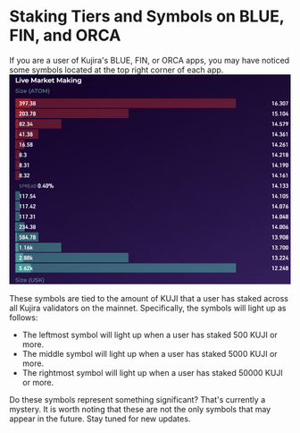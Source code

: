 # Staking Tiers and Symbols on BLUE, FIN, and ORCA

If you are a user of Kujira's BLUE, FIN, or ORCA apps, you may have noticed some symbols located at the top right corner of each app. <img src="../../.gitbook/assets/image (10) (1).png" alt="" data-size="line">&#x20;

These symbols are tied to the amount of KUJI that a user has staked across all Kujira validators on the mainnet. Specifically, the symbols will light up as follows:

* The leftmost symbol will light up when a user has staked 500 KUJI or more.
* The middle symbol will light up when a user has staked 5000 KUJI or more.
* The rightmost symbol will light up when a user has staked 50000 KUJI or more.

Do these symbols represent something significant? That's currently a mystery. It is worth noting that these are not the only symbols that may appear in the future. Stay tuned for new updates.

